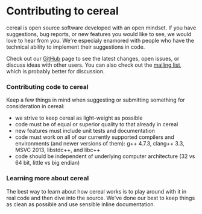 Contributing to cereal
========

cereal is open source software developed with an open mindset.  If you have suggestions, bug reports, or new features
you would like to see, we would love to hear from you.  We're especialy enamored with people who have the technical ability to implement their suggestions in code.

Check out our [GitHub](https://github.com/USCiLab/cereal) page to see the latest changes, open issues, or discuss ideas
with other users.  You can also check out the [mailing list](https://groups.google.com/forum/#!forum/cerealcpp), which
is probably better for discussion.

### Contributing code to cereal

Keep a few things in mind when suggesting or submitting something for consideration in cereal:

* we strive to keep cereal as light-weight as possible
* code must be of equal or superior quality to that already in cereal
* new features must include unit tests and documentation
* code must work on all of our currently supported compilers and environments (and newer versions of them): g++ 4.7.3,
  clang++ 3.3, MSVC 2013, libstdc++, and libc++
* code should be independent of underlying computer architecture (32 vs 64 bit, little vs big endian)

### Learning more about cereal

The best way to learn about how cereal works is to play around with it in real code and then dive into the source.
We've done our best to keep things as clean as possible and use sensible inline documentation.
